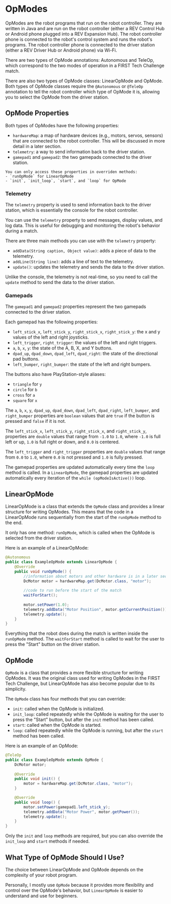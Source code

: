 # OpModes

OpModes are the robot programs that run on the robot controller. 
They are written in Java and are run on the robot controller (either a REV Control Hub or Android phone plugged into a REV Expansion Hub).
The robot controller phone is connected to the robot's control system and runs the robot's programs. 
The robot controller phone is connected to the driver station (either a REV Driver Hub or Android phone) via Wi-Fi.

There are two types of OpMode annotations: Autonomous and TeleOp,
which correspond to the two modes of operation in a FIRST Tech Challenge match.

There are also two types of OpMode classes: LinearOpMode and OpMode.
Both types of OpMode classes require the `@Autonomous` or `@TeleOp` annotation 
to tell the robot controller which type of OpMode it is,
allowing you to select the OpMode from the driver station.

## OpMode Properties

Both types of OpModes have the following properties:
- `hardwareMap`: a map of hardware devices (e.g., motors, servos, sensors) that are connected to the robot controller. 
This will be discussed in more detail in a later section.
- `telemetry`: a way to send information back to the driver station.
- `gamepad1` and `gamepad2`: the two gamepads connected to the driver station.

```admonish important
You can only access these properties in overriden methods:
- `runOpMode` for LinearOpMode
- `init`, `init_loop`, `start`, and `loop` for OpMode
```

### Telemetry

The `telemetry` property is used to send information back to the driver station,
which is essentially the console for the robot controller.

You can use the `telemetry` property to send messages, display values, and log data.
This is useful for debugging and monitoring the robot's behavior during a match.

There are three main methods you can use with the `telemetry` property:
- `addData(String caption, Object value)`: adds a piece of data to the telemetry.
- `addLine(String line)`: adds a line of text to the telemetry.
- `update()`: updates the telemetry and sends the data to the driver station.

Unlike the console, the telemetry is not real-time, so you need to call the `update` method to send the data to the driver station.

### Gamepads

The `gamepad1` and `gamepad2` properties represent the two gamepads connected to the driver station.

Each gamepad has the following properties:
- `left_stick_x`, `left_stick_y`, `right_stick_x`, `right_stick_y`: the x and y values of the left and right joysticks.
- `left_trigger`, `right_trigger`: the values of the left and right triggers.
- `a`, `b`, `x`, `y`: the state of the A, B, X, and Y buttons.
- `dpad_up`, `dpad_down`, `dpad_left`, `dpad_right`: the state of the directional pad buttons.
- `left_bumper`, `right_bumper`: the state of the left and right bumpers.

The buttons also have PlayStation-style aliases:
- `triangle` for `y`
- `circle` for `b`
- `cross` for `a`
- `square` for `x`

The `a`, `b`, `x`, `y`, `dpad_up`, `dpad_down`, `dpad_left`, `dpad_right`, `left_bumper`, and `right_bumper` properties 
are `boolean` values that are `true` if the button is pressed and `false` if it is not.

The `left_stick_x`, `left_stick_y`, `right_stick_x`, and `right_stick_y`, properties
are `double` values that range from `-1.0` to `1.0`, where `-1.0` is full left or up, `1.0` is full right or down, and `0.0` is centered.

The `left_trigger` and `right_trigger` properties 
are `double` values that range from `0.0` to `1.0`, where `0.0` is not pressed and `1.0` is fully pressed.

The gamepad properties are updated automatically every time the `loop` method is called.
In a `LinearOpMode`, the gamepad properties are updated automatically every iteration of the `while (opModeIsActive())` loop.

## LinearOpMode

LinearOpMode is a class that extends the `OpMode` class and provides a linear structure for writing OpModes.
This means that the code in a LinearOpMode runs sequentially from the start of the `runOpMode` method to the end.

It only has one method: `runOpMode`, which is called when the OpMode is selected from the driver station.

Here is an example of a LinearOpMode:

```java
@Autonomous 
public class ExampleOpMode extends LinearOpMode {
    @Override
    public void runOpMode() {
        //information about motors and other hardware is in a later section
        DcMotor motor = hardwareMap.get(DcMotor.class, "motor");
        
        //code to run before the start of the match
        waitForStart();
        
        motor.setPower(1.0);
        telemetry.addData("Motor Position", motor.getCurrentPosition());
        telemetry.update();
    }
}
```

Everything that the robot does during the match is written inside the `runOpMode` method.
The `waitForStart` method is called to wait for the user to press the "Start" button on the driver station.

## OpMode

`OpMode` is a class that provides a more flexible structure for writing OpModes.
It was the original class used for writing OpModes in the FIRST Tech Challenge,
but LinearOpMode has also become popular due to its simplicity.

The `OpMode` class has four methods that you can override:
- `init`: called when the OpMode is initialized.
- `init_loop`: called repeatedly while the OpMode is waiting for the user to press the "Start" button,
but after the `init` method has been called.
- `start`: called when the OpMode is started.
- `loop`: called repeatedly while the OpMode is running, but after the `start` method has been called.

Here is an example of an OpMode:

```java
@TeleOp
public class ExampleOpMode extends OpMode {
    DcMotor motor;
    
    @Override
    public void init() {
        motor = hardwareMap.get(DcMotor.class, "motor");
    }

    @Override
    public void loop() {
        motor.setPower(gamepad1.left_stick_y);
        telemetry.addData("Motor Power", motor.getPower());
        telemetry.update();
    }
}
```

Only the `init` and `loop` methods are required, but you can also override the `init_loop` and `start` methods if needed.

## What Type of OpMode Should I Use?

The choice between LinearOpMode and OpMode depends on the complexity of your robot program.

Personally, I mostly use `OpMode` because it provides more flexibility and control over the OpMode's behavior,
but `LinearOpMode` is easier to understand and use for beginners.